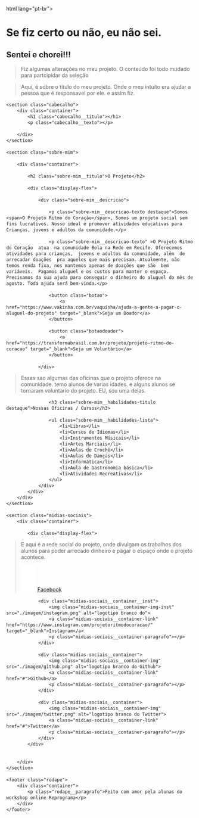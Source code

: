html lang="pt-br">
# Se fiz certo ou não, eu não sei. 
## Sentei e chorei!!!

>Fiz algumas alterações no meu projeto. O conteúdo foi todo mudado
>para partcipidar da seleção
<head>
    <meta charset="UTF-8">
    <meta http-equiv="X-UA-Compatible" content="IE=edge">
    <title>Projeto Ritmo do Coracão</title>
    <link rel="stylesheet" href="./css/style.css">
    <link rel="preconnect" href="https://fonts.gstatic.com">
    <link href="https://fonts.googleapis.com/css2?family=Raleway:wght@100;400;600;700&display=swap" rel="stylesheet">
</head>


>Aqui, é sobre o titulo do meu projeto. Onde o meu intuito era ajudar 
>a pessoa que é responsavel por ele. e assim fiz.
<body>

    <section class="cabecalho">
        <div class="container">
            <h1 class="cabecalho__titulo"></h1>        
            <p class="cabecalho__texto"></p>
           
        </div>
    </section>

    <section class="sobre-mim">

        <div class="container">

            <h2 class="sobre-mim__titulo">O Projeto</h2>

            <div class="display-flex">

                <div class="sobre-mim__descricao">

                    <p class="sobre-mim__descricao-texto destaque">Somos <span>O Projeto Ritmo do Coração</span>, Somos um projeto social sem fins lucrativos. Nosso ideal é promover atividades educativas para Crianças, jovens e adultos da comunidade.</p>

                    <p class="sobre-mim__descricao-texto" >O Projeto Ritmo do Coração  atua  na comunidade Bola na Rede em Recife. Oferecemos atividades para crianças,  jovens e adultos da comunidade, além  de arrecadar doações  pra aqueles que mais precisam. Atualmente, não  temos renda fixa, nos mantemos apenas de doações que são  bem variáveis.  Pagamos aluguel e os custos para manter o espaço.  Precisamos da sua ajuda para conseguir o dinheiro do aluguel do mês de agosto. Toda ajuda será bem-vinda.</p>

                    <button class="botao"> 
                        <a href="https://www.vakinha.com.br/vaquinha/ajuda-a-gente-a-pagar-o-aluguel-do-projeto" target="_blank">Seja um Doador</a>
                    </button> 

                    <button class="botaodoador"> 
                        <a href="https://transformabrasil.com.br/projeto/projeto-ritmo-do-coracao" target="_blank">Seja um Voluntário</a>
                    </button> 

                </div>
>Essas sao algumas das oficinas que o projeto oferece na comunidade. temo alunos de varias idades.
>e alguns alunos se tornaram voluntario do projeto.
>EU, sou uma delas.
                <div class="sobre-mim__habilidades">

                    <h3 class="sobre-mim__habilidades-titulo destaque">Nossas Oficinas / Cursos</h3>

                    <ul class="sobre-mim__habilidades-lista">
                        <li>Libras</li>
                        <li>Cursos de Idiomas</li>
                        <li>Instrumentos Músicais</li>
                        <li>Artes Marciais</li>
                        <li>Aulas de Crochê</li>
                        <li>Aulas de Danças</li>
                        <li>Informática</li>
                        <li>Aula de Gastronomia básica</li>
                        <li>Atividades Recreativas</li>
                    </ul>
                </div>
            </div>
        </div>
    </section>

    <section class="midias-sociais">
        <div class="container">

            <div class="display-flex">
>E aqui é a rede social do projeto, onde divulgam os trabalhos dos alunos para
>poder arrecado dinheiro e pagar o espaço onde o projeto acontece.
                <div class="midias-sociais__container">
                    <img class="midias-sociais__container-img" src="./imagem/facebook.png" alt="logotipo branco do Facebook">
                    <a class="midias-sociais__container-link" href="https://www.facebook.com/projetoritmodocoracao/?ref=page_internal" target="_blank">Facebook</a>
                    <p class="midias-sociais__container-paragrafo"></p>
                </div>
    
                <div class="midias-sociais__container__inst">
                    <img class="midias-sociais__container-img-inst" src="./imagem/instagram.png" alt="logotipo branco do">
                    <a class="midias-sociais__container-link" href="https://www.instagram.com/projetoritmodocoracao/" target="_blank">Instagram</a>
                    <p class="midias-sociais__container-paragrafo"></p>
                </div>
    
                <div class="midias-sociais__container">
                    <img class="midias-sociais__container-img" src="./imagem/github.png" alt="logotipo branco do Github">
                    <a class="midias-sociais__container-link" href="#">Github</a>
                    <p class="midias-sociais__container-paragrafo"></p>
                </div>
    
                <div class="midias-sociais__container">
                    <img class="midias-sociais__container-img" src="./imagem/twitter.png" alt="logotipo branco do Twitter">
                    <a class="midias-sociais__container-link" href="#">Twitter</a>
                    <p class="midias-sociais__container-paragrafo"></p>
                </div>
            </div>
            

        </div>
    </section>

    <footer class="rodape">
        <div class="container">
            <p class="rodape__paragrafo">Feito com amor pela alunas do workshop online Reprograma</p>    
        </div>
    </footer>

</body>

</html>